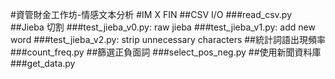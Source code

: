 #資管財金工作坊-情感文本分析
#IM X FIN
##CSV I/O
###read_csv.py
##Jieba 切割
###test_jieba_v0.py: raw jieba
###test_jieba_v1.py: add new word
###test_jieba_v2.py: strip unnecessary characters
##統計詞語出現頻率
###count_freq.py
##篩選正負面詞
###select_pos_neg.py
##使用新聞資料庫
###get_data.py
